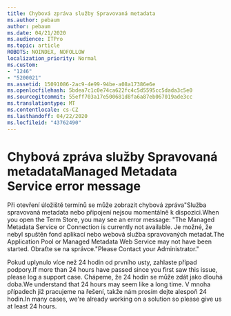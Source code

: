 ```yaml
---
title: Chybová zpráva služby Spravovaná metadata
ms.author: pebaum
author: pebaum
ms.date: 04/21/2020
ms.audience: ITPro
ms.topic: article
ROBOTS: NOINDEX, NOFOLLOW
localization_priority: Normal
ms.custom:
- "1246"
- "5200021"
ms.assetid: 15091086-2ac9-4e99-94be-a08a17386e6e
ms.openlocfilehash: 5bdea7c1c0e74ca622fc4c5d5595cc5dada3c5e0
ms.sourcegitcommit: 55eff703a17e500681d8fa6a87eb067019ade3cc
ms.translationtype: MT
ms.contentlocale: cs-CZ
ms.lasthandoff: 04/22/2020
ms.locfileid: "43762490"
---
```

# <a name="managed-metadata-service-error-message"></a><span data-ttu-id="00f47-102">Chybová zpráva služby Spravovaná metadata</span><span class="sxs-lookup"><span data-stu-id="00f47-102">Managed Metadata Service error message</span></span>

<span data-ttu-id="00f47-103">Při otevření úložiště termínů se může zobrazit chybová zpráva"Služba spravovaná metadata nebo připojení nejsou momentálně k dispozici.</span><span class="sxs-lookup"><span data-stu-id="00f47-103">When you open the Term Store, you may see an error message: "The Managed Metadata Service or Connection is currently not available.</span></span> <span data-ttu-id="00f47-104">Je možné, že nebyl spuštěn fond aplikací nebo webová služba spravovaných metadat.</span><span class="sxs-lookup"><span data-stu-id="00f47-104">The Application Pool or Managed Metadata Web Service may not have been started.</span></span> <span data-ttu-id="00f47-105">Obraťte se na správce."</span><span class="sxs-lookup"><span data-stu-id="00f47-105">Please Contact your Administrator."</span></span>
  
<span data-ttu-id="00f47-106">Pokud uplynulo více než 24 hodin od prvního usty, zahlaste případ podpory.</span><span class="sxs-lookup"><span data-stu-id="00f47-106">If more than 24 hours have passed since you first saw this issue, please log a support case.</span></span> <span data-ttu-id="00f47-107">Chápeme, že 24 hodin se může zdát jako dlouhá doba.</span><span class="sxs-lookup"><span data-stu-id="00f47-107">We understand that 24 hours may seem like a long time.</span></span> <span data-ttu-id="00f47-108">V mnoha případech již pracujeme na řešení, takže nám prosím dejte alespoň 24 hodin.</span><span class="sxs-lookup"><span data-stu-id="00f47-108">In many cases, we're already working on a solution so please give us at least 24 hours.</span></span>
  
